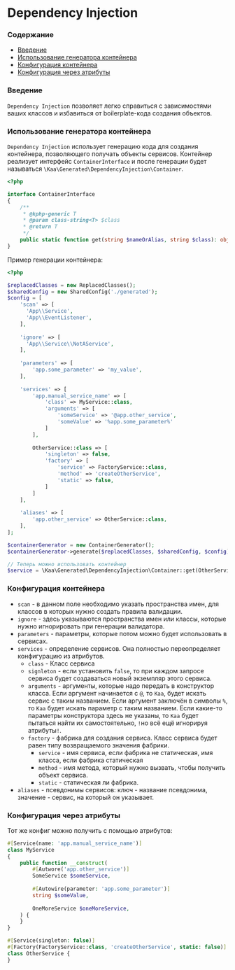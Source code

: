 # Dependency Injection

### Содержание

* [Введение](#введение)
* [Использование генератора контейнера](#использование-генератора-контейнера)
* [Конфигурация контейнера](#конфигурация-контейнера)
* [Конфигурация через атрибуты](#конфигурация-через-атрибуты)

### Введение

`Dependency Injection` позволяет легко справиться с зависимостями ваших классов и избавиться от boilerplate-кода
создания объектов.

### Использование генератора контейнера

`Dependency Injection` использует генерацию кода для создания контейнера, позволяющего получать объекты сервисов.
Контейнер реализует интерфейс `ContainerInterface` и после генерации будет
называться `\Kaa\Generated\DependencyInjection\Container`.

```php
<?php

interface ContainerInterface
{
    /**
     * @kphp-generic T
     * @param class-string<T> $class
     * @return T
     */
    public static function get(string $nameOrAlias, string $class): object;
}
```

Пример генерации контейнера:

```php
<?php

$replacedClasses = new ReplacedClasses();
$sharedConfig = new SharedConfig('./generated');
$config = [
    'scan' => [
      'App\\Service',
      'App\\EventListener',
    ],
    
    'ignore' => [
      'App\\Service\\NotAService',
    ],  
    
    'parameters' => [
        'app.some_parameter' => 'my_value',
    ],
    
    'services' => [
        'app.manual_service_name' => [
            'class' => MyService::class,
            'arguments' => [
                'someService' => '@app.other_service',
                'someValue' => '%app.some_parameter%'
            ]
        ],
        
        OtherService::class => [
            'singleton' => false,
            'factory' => [
                'service' => FactoryService::class,
                'method' => 'createOtherService',
                'static' => false,
            ]
        ]   
    ],
    
    'aliases' => [
        'app.other_service' => OtherService::class,
    ],
];

$containerGenerator = new ContainerGenerator();
$containerGenerator->generate($replacedClasses, $sharedConfig, $config);

// Теперь можно использовать контейнер
$service = \Kaa\Generated\DependencyInjection\Container::get(OtherService::class, OtherService::class);
```

### Конфигурация контейнера

* `scan` - в данном поле необходимо указать пространства имен, для классов в которых нужно создать правила
  валидации.
* `ignore` - здесь указываются пространства имен или классы, которые нужно игнорировать при генерации валидатора.
* `parameters` - параметры, которые потом можно будет использовать в сервисах.
* `services` - определение сервисов. Она полностью переопределяет конфигурацию из атрибутов.
    * `class` - Класс сервиса
    * `signleton` - если установить `false`, то при каждом запросе сервиса будет создаваться новый экземпляр этого сервиса.
    * `arguments` - аргументы, которые надо передать в конструктор класса.
      Если аргумент начинается с `@`, то `Kaa`, будет искать сервис с таким названием.
      Если аргумент заключён в символы `%`, то `Kaa` будет искать параметр с таким названием.
      Если какие-то параметры конструктора здесь не указаны, то `Kaa` будет пытаться найти их самостоятельно, `!`но всё
      ещё игнорируя атрибуты`!`.
    * `factory` - фабрика для создания сервиса. Класс сервиса будет равен типу возвращаемого значения фабрики.
        * `service` - имя сервиса, если фабрика не статическая, имя класса, если фабрика статическая
        * `method` - имя метода, который нужно вызвать, чтобы получить объект сервиса.
        * `static` - статическая ли фабрика.
* `aliases` - псевдонимы сервисов: ключ - название псевдонима, значение - сервис, на который он указывает.

### Конфигурация через атрибуты

Тот же конфиг можно получить с помощью атрибутов:
```php
#[Service(name: 'app.manual_service_name')]
class MyService 
{
    public function __construct(
        #[Autwore('app.other_service')]
        SomeService $someService,
        
        #[Autowire(parameter: 'app.some_parameter')]
        string $someValue,
        
        OneMoreService $oneMoreService, 
    ) {
    }
}

#[Service(singleton: false)]
#[Factory(FactoryService::class, 'createOtherService', static: false)]
class OtherService {
}
```
